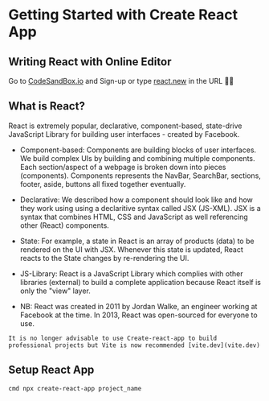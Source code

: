 # Getting Started with Create React App

## Writing React with Online Editor

Go to [CodeSandBox.io](codesandbox.io) and Sign-up or type [react.new](react.new) in the URL ✍🏽

## What is React?

React is extremely popular, declarative, component-based, state-drive JavaScript Library for building user interfaces - created by Facebook.

-   Component-based: Components are building blocks of user interfaces. We build complex UIs by building and combining multiple components. Each section/aspect of a webpage is broken down into pieces (components).
    Components represents the NavBar, SearchBar, sections, footer, aside, buttons all fixed together eventually.

-   Declarative: We described how a component should look like and how they work using using a declaritive syntax called JSX (JS-XML). JSX is a syntax that combines HTML, CSS and JavaScript as well referencing other (React) components.

-   State: For example, a state in React is an array of products (data) to be rendered on the UI with JSX. Whenever this state is updated, React reacts to the State changes by re-rendering the UI.

-   JS-Library: React is a JavaScript Library which complies with other libraries (external) to build a complete application because React itself is only the "view" layer.

-   NB: React was created in 2011 by Jordan Walke, an engineer working at Facebook at the time. In 2013, React was open-sourced for everyone to use.

`It is no longer advisable to use Create-react-app to build professional projects but Vite is now recommended [vite.dev](vite.dev)`

## Setup React App

`cmd
npx create-react-app project_name`
